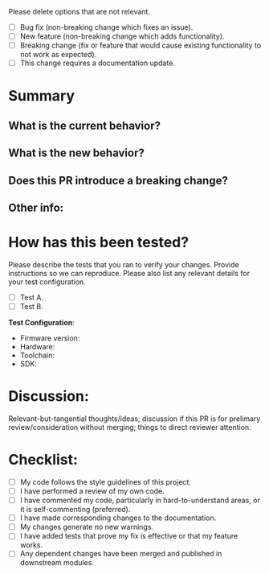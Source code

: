 Please delete options that are not relevant.

- [ ] Bug fix (non-breaking change which fixes an issue).
- [ ] New feature (non-breaking change which adds functionality).
- [ ] Breaking change (fix or feature that would cause existing functionality to not work as expected).
- [ ] This change requires a documentation update.

# Summary

## What is the current behavior?

## What is the new behavior?

## Does this PR introduce a breaking change?

## Other info:

# How has this been tested?

Please describe the tests that you ran to verify your changes. Provide instructions so we can reproduce. Please also list any relevant details for your test configuration.

- [ ] Test A.
- [ ] Test B.

**Test Configuration**:
* Firmware version:
* Hardware:
* Toolchain:
* SDK:

# Discussion:

Relevant-but-tangential thoughts/ideas; discussion if this PR is for prelimary review/consideration without merging; things to direct reviewer attention.

# Checklist:

- [ ] My code follows the style guidelines of this project.
- [ ] I have performed a review of my own code.
- [ ] I have commented my code, particularly in hard-to-understand areas, or it is self-commenting (preferred).
- [ ] I have made corresponding changes to the documentation.
- [ ] My changes generate no new warnings.
- [ ] I have added tests that prove my fix is effective or that my feature works.
- [ ] Any dependent changes have been merged and published in downstream modules.
